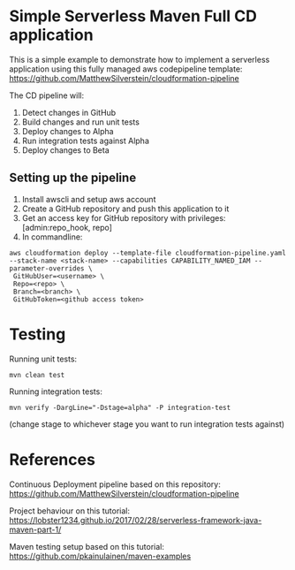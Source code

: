 # Simple Serverless Maven Full CD application
This is a simple example to demonstrate how to implement a serverless application using this fully managed aws codepipeline template: https://github.com/MatthewSilverstein/cloudformation-pipeline

The CD pipeline will:

1) Detect changes in GitHub
1) Build changes and run unit tests
1) Deploy changes to Alpha
1) Run integration tests against Alpha
1) Deploy changes to Beta

## Setting up the pipeline
1) Install awscli and setup aws account
1) Create a GitHub repository and push this application to it
1) Get an access key for GitHub repository with privileges: [admin:repo_hook, repo]
1) In commandline:

```
aws cloudformation deploy --template-file cloudformation-pipeline.yaml --stack-name <stack-name> --capabilities CAPABILITY_NAMED_IAM --parameter-overrides \
 GitHubUser=<username> \
 Repo=<repo> \
 Branch=<branch> \
 GitHubToken=<github access token>
```

# Testing
Running unit tests:
```
mvn clean test
```

Running integration tests:
```
mvn verify -DargLine="-Dstage=alpha" -P integration-test
```
(change stage to whichever stage you want to run integration tests against)

# References
Continuous Deployment pipeline based on this repository: https://github.com/MatthewSilverstein/cloudformation-pipeline

Project behaviour on this tutorial: https://lobster1234.github.io/2017/02/28/serverless-framework-java-maven-part-1/

Maven testing setup based on this tutorial: https://github.com/pkainulainen/maven-examples